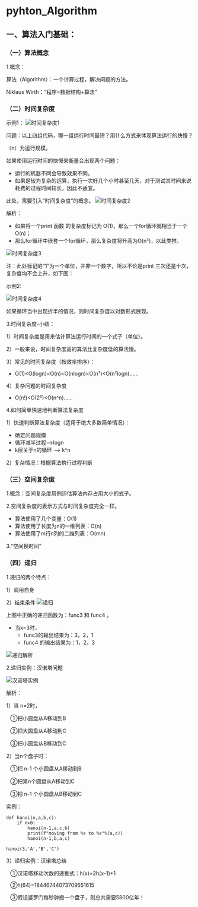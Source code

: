 # pyhton_Algorithm
## 一、算法入门基础：
### （一）算法概念
1.概念：

算法（Algorithm）：一个计算过程，解决问题的方法。

Niklaus Wirth：“程序=数据结构+算法”

### （二）时间复杂度
示例1：
![时间复杂度1](https://github.com/tete1987/picture_resource/blob/master/py%E7%AE%97%E6%B3%95-%E6%97%B6%E9%97%B4%E5%A4%8D%E6%9D%82%E5%BA%A6%E6%A6%82%E5%BF%B5.png)

问题：以上四组代码，哪一组运行时间最短？用什么方式来体现算法运行的快慢？

（n）为运行规模。

如果使用运行时间的快慢来衡量会出现两个问题：

- 运行的机器不同会导致效果不同。
- 如果是较为复杂的运算，执行一次好几个小时甚至几天，对于测试其时间来说耗费的过程时间较长，因此不适宜。

此处，需要引入“时间复杂度”的概念。
![时间复杂度2](https://github.com/tete1987/picture_resource/blob/master/py%E7%AE%97%E6%B3%95-%E6%97%B6%E9%97%B4%E5%A4%8D%E6%9D%82%E5%BA%A6%E6%A6%82%E5%BF%B52.png)

解析：
- 如果将一个print 函数 的复杂度标记为 O(1)，那么一个for循环就相当于一个O(n)；
- 那么for循环中嵌套一个for循环，那么复杂度将升高为O(n²)，以此类推。

![时间复杂度3](https://github.com/tete1987/picture_resource/blob/master/py%E7%AE%97%E6%B3%95-%E6%97%B6%E9%97%B4%E5%A4%8D%E6%9D%82%E5%BA%A6%E6%A6%82%E5%BF%B52.png)

注：此处标记的“1”为一个单位，并非一个数字，所以不论是print 三次还是十次，复杂度均不会上升，如下图：


示例2:

![时间复杂度4](https://github.com/tete1987/picture_resource/blob/master/py%E7%AE%97%E6%B3%95-%E6%97%B6%E9%97%B4%E5%A4%8D%E6%9D%82%E5%BA%A6%E6%A6%82%E5%BF%B54.png)

如果循环当中出现折半的情况，则时间复杂度以对数形式展现。

3.时间复杂度-小结：

1）时间复杂度是用来估计算法运行时间的一个式子（单位）。

2）一般来说，时间复杂度高的算法比复杂度低的算法慢。

3）常见的时间复杂度（按效率排序）：

- O(1)<O(logn)<O(n)<O(nlogn)<O(n²)<O(n²logn)……

4）复杂问题的时间复杂度

- O(n!)<O(2²)<O(n^n)……


4.如何简单快速地判断算法复杂度

1）快速判断算法复杂度（适用于绝大多数简单情况）：
- 确定问题规模
- 循环减半过程-->logn
- k层关于n的循环 --> k^n
 
2）复杂情况：根据算法执行过程判断

### （三）空间复杂度
1.概念：空间复杂度用例评估算法内存占用大小的式子。

2.空间复杂度的表示方式与时间复杂度完全一样。
- 算法使用了几个变量：O(1)
- 算法使用了长度为n的一维列表：O(n)
- 算法使用了m行n列的二维列表：O(mn)

3.“空间换时间”

### （四）递归
1.递归的两个特点：

1）调用自身

2）结束条件
![递归](https://github.com/tete1987/picture_resource/blob/master/%E9%80%92%E5%BD%92.png)


上图中正确的递归函数为：func3 和 func4 。
- 当x=3时，
  - func3的输出结果为：3，2，1
  - func4 的输出结果为：1，2，3
  
![递归解析](https://github.com/tete1987/picture_resource/blob/master/%E9%80%92%E5%BD%92%E6%89%93%E5%8D%B0%E8%A7%A3%E6%9E%90.png)

2.递归实例：汉诺塔问题

![汉诺塔实例](https://github.com/tete1987/picture_resource/blob/master/%E6%B1%89%E8%AF%BA%E5%A1%94%E5%AE%9E%E4%BE%8B.png)

解析：

1）当 n=2时，

&ensp; ①把小圆盘从A移动到B

&ensp; ②把大圆盘从A移动到C

&ensp; ③把小圆盘从B移动到C

2）当n个盘子时：

&ensp; ①把 n-1 个小圆盘从A移动到B

&ensp; ②把第n个圆盘从A移动到C

&ensp; ③把 n-1 个小圆盘从B移动到C


实例：
```
def hanoi(n,a,b,c):
    if n>0:
        hanoi(n-1,a,c,b)
        print(f"moving from %s to %s"%(a,c))
        hanoi(n-1,b,a,c)

hanoi(3,'A','B','C')
```


3）递归实例：汉诺塔总结

&ensp; ①汉诺塔移动次数的递推式：h(x)=2h(x-1)+1

&ensp; ②h(64)=18446744073709551615

&ensp; ③假设婆罗门每秒钟搬一个盘子，则总共需要5800亿年！
